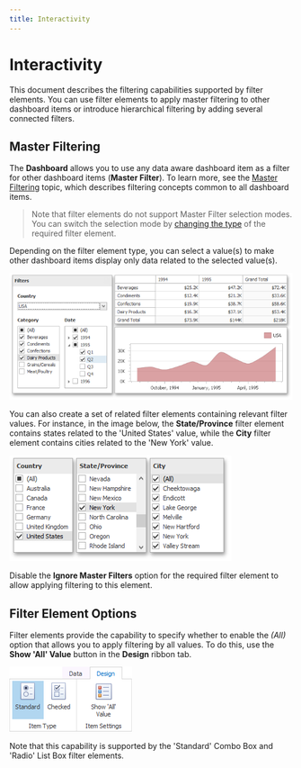 ```yaml
---
title: Interactivity
---
```

# Interactivity
This document describes the filtering capabilities supported by filter elements. You can use filter elements to apply master filtering to other dashboard items or introduce hierarchical filtering by adding several connected filters.

## Master Filtering
The **Dashboard** allows you to use any data aware dashboard item as a filter for other dashboard items (**Master Filter**). To learn more, see the [Master Filtering](../../../../../dashboard-for-desktop/articles/dashboard-designer/interactivity/master-filtering.md) topic, which describes filtering concepts common to all dashboard items.

> Note that filter elements do not support Master Filter selection modes. You can switch the selection mode by [changing the type](../../../../../dashboard-for-desktop/articles/dashboard-designer/designing-dashboard-items/filter-elements/filter-elements-overview.md) of the required filter element.

Depending on the filter element type, you can select a value(s) to make other dashboard items display only data related to the selected value(s).

![FilterElements_Interactivity](../../../../images/Img24829.png)
 

You can also create a set of related filter elements containing relevant filter values. For instance, in the image below, the **State/Province** filter element contains states related to the 'United States' value, while the **City** filter element contains cities related to the 'New York' value.

![CascadingFiltering](../../../../images/Img24833.png)

Disable the **Ignore Master Filters** option for the required filter element to allow applying filtering to this element.

## Filter Element Options
Filter elements provide the capability to specify whether to enable the _(All)_ option that allows you to apply filtering by all values. To do this, use the **Show 'All' Value** button in the **Design** ribbon tab.

![ShowAllValue_Ribbon](../../../../images/Img26111.png)

Note that this capability is supported by the 'Standard' Combo Box and 'Radio' List Box filter elements.